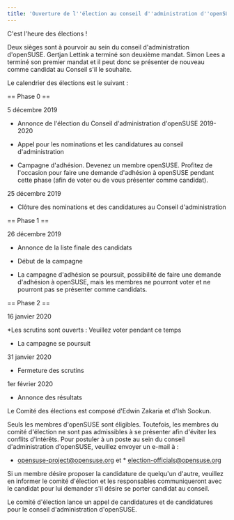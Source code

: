 ```yaml
---
title: 'Ouverture de l''élection au conseil d''administration d''openSUSE 2019-2020 - Appel à candidatures'
---
```


C'est l'heure des élections ! 

Deux sièges sont à pourvoir au sein du conseil d'administration d'openSUSE. Gertjan Lettink a terminé son deuxième mandat. Simon Lees a terminé son premier mandat et il peut donc se présenter de nouveau comme candidat au Conseil s'il le souhaite.

Le calendrier des élections est le suivant :

== Phase 0 == 

5 décembre 2019

* Annonce de l'élection du Conseil d'administration d'openSUSE 2019-2020

* Appel pour les nominations et les candidatures au conseil d'administration

* Campagne d'adhésion. Devenez un membre openSUSE. Profitez de l'occasion pour faire une demande d'adhésion à openSUSE pendant cette phase (afin de voter ou de vous présenter comme candidat).

25 décembre 2019

* Clôture des nominations et des candidatures au Conseil d'administration

== Phase 1 == 

26 décembre 2019

* Annonce de la liste finale des candidats

* Début de la campagne

* La campagne d'adhésion se poursuit, possibilité de faire une demande d'adhésion à openSUSE, mais les membres ne pourront voter et ne pourront pas se présenter comme candidats.

== Phase 2 ==

16 janvier 2020

*Les scrutins sont ouverts : Veuillez voter pendant ce temps

* La campagne se poursuit

31 janvier 2020

* Fermeture des scrutins

1er février 2020

* Annonce des résultats

Le Comité des élections est composé d'Edwin Zakaria et d'Ish Sookun.

Seuls les membres d'openSUSE sont éligibles. Toutefois, les membres du comité d'élection ne sont pas admissibles à se présenter afin d'éviter les conflits d'intérêts. Pour postuler à un poste au sein du conseil d'administration d'openSUSE, veuillez envoyer un e-mail à :

* opensuse-project@opensuse.org et * election-officials@opensuse.org

Si un membre désire proposer la candidature de quelqu'un d'autre, veuillez en informer le comité d'élection et les responsables communiqueront avec le candidat pour lui demander s'il désire se porter candidat au conseil.

Le comité d'élection lance un appel de candidatures et de candidatures pour le conseil d'administration d'openSUSE.